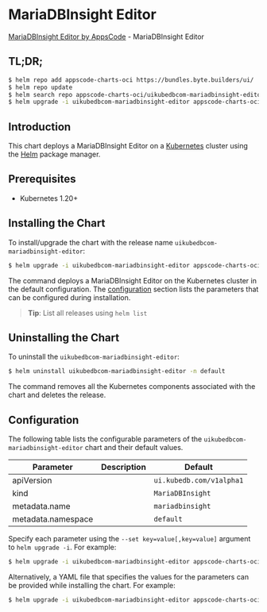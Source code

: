 # MariaDBInsight Editor

[MariaDBInsight Editor by AppsCode](https://appscode.com) - MariaDBInsight Editor

## TL;DR;

```bash
$ helm repo add appscode-charts-oci https://bundles.byte.builders/ui/
$ helm repo update
$ helm search repo appscode-charts-oci/uikubedbcom-mariadbinsight-editor --version=v0.7.0
$ helm upgrade -i uikubedbcom-mariadbinsight-editor appscode-charts-oci/uikubedbcom-mariadbinsight-editor -n default --create-namespace --version=v0.7.0
```

## Introduction

This chart deploys a MariaDBInsight Editor on a [Kubernetes](http://kubernetes.io) cluster using the [Helm](https://helm.sh) package manager.

## Prerequisites

- Kubernetes 1.20+

## Installing the Chart

To install/upgrade the chart with the release name `uikubedbcom-mariadbinsight-editor`:

```bash
$ helm upgrade -i uikubedbcom-mariadbinsight-editor appscode-charts-oci/uikubedbcom-mariadbinsight-editor -n default --create-namespace --version=v0.7.0
```

The command deploys a MariaDBInsight Editor on the Kubernetes cluster in the default configuration. The [configuration](#configuration) section lists the parameters that can be configured during installation.

> **Tip**: List all releases using `helm list`

## Uninstalling the Chart

To uninstall the `uikubedbcom-mariadbinsight-editor`:

```bash
$ helm uninstall uikubedbcom-mariadbinsight-editor -n default
```

The command removes all the Kubernetes components associated with the chart and deletes the release.

## Configuration

The following table lists the configurable parameters of the `uikubedbcom-mariadbinsight-editor` chart and their default values.

|     Parameter      | Description |               Default               |
|--------------------|-------------|-------------------------------------|
| apiVersion         |             | <code>ui.kubedb.com/v1alpha1</code> |
| kind               |             | <code>MariaDBInsight</code>         |
| metadata.name      |             | <code>mariadbinsight</code>         |
| metadata.namespace |             | <code>default</code>                |


Specify each parameter using the `--set key=value[,key=value]` argument to `helm upgrade -i`. For example:

```bash
$ helm upgrade -i uikubedbcom-mariadbinsight-editor appscode-charts-oci/uikubedbcom-mariadbinsight-editor -n default --create-namespace --version=v0.7.0 --set apiVersion=ui.kubedb.com/v1alpha1
```

Alternatively, a YAML file that specifies the values for the parameters can be provided while
installing the chart. For example:

```bash
$ helm upgrade -i uikubedbcom-mariadbinsight-editor appscode-charts-oci/uikubedbcom-mariadbinsight-editor -n default --create-namespace --version=v0.7.0 --values values.yaml
```
